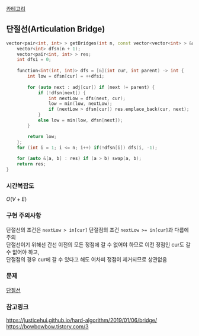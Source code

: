 [카테고리](/README.md)
## 단절선(Articulation Bridge)
```cpp
vector<pair<int, int> > getBridges(int n, const vector<vector<int> > &adj) {
    vector<int> dfsn(n + 1);
    vector<pair<int, int> > res;
    int dfsi = 0;
    
    function<int(int, int)> dfs = [&](int cur, int parent) -> int {
        int low = dfsn[cur] = ++dfsi;
        
        for (auto next : adj[cur]) if (next != parent) {
            if (!dfsn[next]) {
                int nextLow = dfs(next, cur);
                low = min(low, nextLow);
                if (nextLow > dfsn[cur]) res.emplace_back(cur, next);
            }
            else low = min(low, dfsn[next]);
        }

        return low;
    };
    for (int i = 1; i <= n; i++) if(!dfsn[i]) dfs(i, -1);
    
    for (auto &[a, b] : res) if (a > b) swap(a, b);
    return res;
}
```
### 시간복잡도 
$O(V + E)$   

### 구현 주의사항
단절선의 조건은 `nextLow > in[cur]` 단절점의 조건 `nextLow >= in[cur]`과 다름에 주의   
단절선이기 위해선 간선 이전의 모든 정점에 갈 수 없어야 하므로 이전 정점인 cur도 갈 수 없어야 하고,   
단절점의 경우 cur에 갈 수 있다고 해도 어차피 정점이 제거되므로 상관없음   

### 문제
[단절선](https://www.acmicpc.net/problem/11400)   

### 참고링크
https://justicehui.github.io/hard-algorithm/2019/01/06/bridge/   
https://bowbowbow.tistory.com/3   